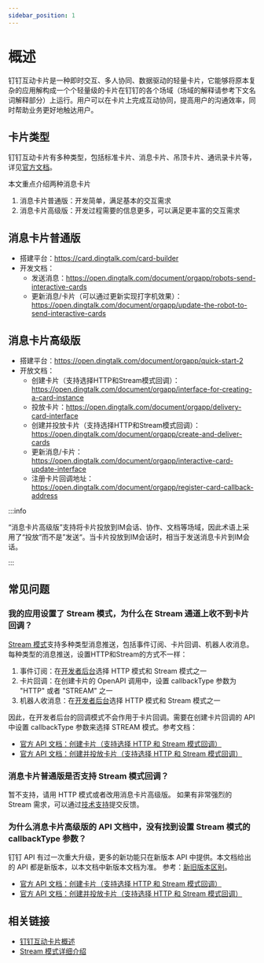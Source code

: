 ```yaml
---
sidebar_position: 1
---
```


# 概述

钉钉互动卡片是一种即时交互、多人协同、数据驱动的轻量卡片，它能够将原本复杂的应用解构成一个个轻量级的卡片在钉钉的各个场域（场域的解释请参考下文名词解释部分）上运行。用户可以在卡片上完成互动协同，提高用户的沟通效率，同时帮助业务更好地触达用户。

## 卡片类型

钉钉互动卡片有多种类型，包括标准卡片、消息卡片、吊顶卡片、通讯录卡片等，详见[官方文档](https://open.dingtalk.com/document/orgapp/overview-card)。

本文重点介绍两种消息卡片

1. 消息卡片普通版：开发简单，满足基本的交互需求
2. 消息卡片高级版：开发过程需要的信息更多，可以满足更丰富的交互需求

## 消息卡片普通版

* 搭建平台：https://card.dingtalk.com/card-builder
* 开发文档：
  * 发送消息：https://open.dingtalk.com/document/orgapp/robots-send-interactive-cards
  * 更新消息/卡片（可以通过更新实现打字机效果）：https://open.dingtalk.com/document/orgapp/update-the-robot-to-send-interactive-cards

## 消息卡片高级版

* 搭建平台：https://open.dingtalk.com/document/orgapp/quick-start-2
* 开放文档：
  * 创建卡片（支持选择HTTP和Stream模式回调）：https://open.dingtalk.com/document/orgapp/interface-for-creating-a-card-instance
  * 投放卡片：https://open.dingtalk.com/document/orgapp/delivery-card-interface
  * 创建并投放卡片（支持选择HTTP和Stream模式回调）：https://open.dingtalk.com/document/orgapp/create-and-deliver-cards
  * 更新消息/卡片：https://open.dingtalk.com/document/orgapp/interactive-card-update-interface
  * 注册卡片回调地址：https://open.dingtalk.com/document/orgapp/register-card-callback-address

:::info

“消息卡片高级版”支持将卡片投放到IM会话、协作、文档等场域，因此术语上采用了“投放”而不是”发送“。当卡片投放到IM会话时，相当于发送消息卡片到IM会话。

:::

## 常见问题

### 我的应用设置了 Stream 模式，为什么在 Stream 通道上收不到卡片回调？

[Stream 模式](/docs/learn/stream/overview)支持多种类型消息推送，包括事件订阅、卡片回调、机器人收消息。每种类型的消息推送，设置HTTP和Stream的方式不一样：

1. 事件订阅：在[开发者后台](https://open-dev.dingtalk.com)选择 HTTP 模式和 Stream 模式之一
2. 卡片回调：在创建卡片的 OpenAPI 调用中，设置 callbackType 参数为 "HTTP" 或者 "STREAM" 之一
3. 机器人收消息：在[开发者后台](https://open-dev.dingtalk.com)选择 HTTP 模式和 Stream 模式之一

因此，在开发者后台的回调模式不会作用于卡片回调。需要在创建卡片回调的 API 中设置 callbackType 参数来选择 STREAM 模式。参考文档：

* [官方 API 文档：创建卡片（支持选择 HTTP 和 Stream 模式回调）](https://open.dingtalk.com/document/orgapp/interface-for-creating-a-card-instance)
* [官方 API 文档：创建并投放卡片（支持选择 HTTP 和 Stream 模式回调）](https://open.dingtalk.com/document/orgapp/create-and-deliver-cards)

### 消息卡片普通版是否支持 Stream 模式回调？

暂不支持，请用 HTTP 模式或者改用消息卡片高级版。 如果有非常强烈的 Stream 需求，可以通过[技术支持](/docs/explore/support)提交反馈。

### 为什么消息卡片高级版的 API 文档中，没有找到设置 Stream 模式的 callbackType 参数？

钉钉 API 有过一次重大升级，更多的新功能只在新版本 API 中提供。本文档给出的 API 都是新版本，以本文档中新版本文档为准。
参考：[新旧版本区别](https://open.dingtalk.com/document/orgapp/differences-between-server-apis-and-new-server-apis)。

* [官方 API 文档：创建卡片（支持选择 HTTP 和 Stream 模式回调）](https://open.dingtalk.com/document/orgapp/interface-for-creating-a-card-instance)
* [官方 API 文档：创建并投放卡片（支持选择 HTTP 和 Stream 模式回调）](https://open.dingtalk.com/document/orgapp/create-and-deliver-cards)

## 相关链接

* [钉钉互动卡片概述](https://open.dingtalk.com/document/orgapp/overview-card)
* [Stream 模式详细介绍](/docs/learn/stream/overview)